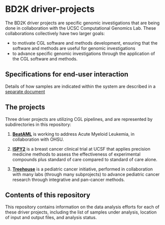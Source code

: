 # BD2K driver-projects

The BD2K driver projects are specific genomic investigations that are being done in collaboration with the UCSC Computational 
Genomics Lab.  These collaborations collectively have two larger goals:
* to motivate CGL software and methods development, ensuring that the software and methods are useful for genomic investigations
* to advance specific genomic investigations through the application of the CGL software and methods.

## Specifications for end-user interaction

Details of how samples are indicated within the system are described in a [separate document](https://docs.google.com/document/d/1D6a8AxTaCTHrcNIu4t9tRpPNRyMsbr1DnoBy5TJudy4/edit?usp=sharing)


## The projects

Three driver projects are utilizing CGL pipelines, and are represented by subdirectories in this repository:

1. **[BeatAML](BeatAML/README.md)** is working to address Acute Myeloid Leukemia, in collaboration with OHSU.

2. **[ISPY2](ISPY2/README.md)** is a breast cancer clinical trial at UCSF that applies precision medicine methods to assess the effectiveness of experimental compounds plus standard of care compared to standard of care alone.

3. **[Treehouse](Treehouse/README.md)** is a pediatric cancer initiative, performed in collaboration with many labs (through many subprojects) to advance pediatric cancer research through integrative and pan-cancer methods.
 
## Contents of this repository

This repository contains information on the data analysis efforts for each of these driver projects, including the list of samples under analysis, location of input and output files, and analysis status.
